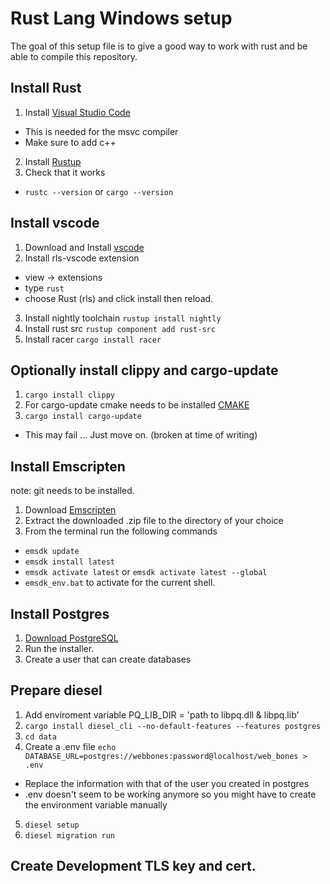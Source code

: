 # Rust Lang Windows setup

The goal of this setup file is to give a good way to work with rust and be able to compile this repository.

## Install Rust

1. Install [Visual Studio Code](https://www.visualstudio.com/)
  * This is needed for the msvc compiler
  * Make sure to add c++
2. Install [Rustup](https://www.rust-lang.org/en-US/)
3. Check that it works
  * `rustc --version` or `cargo --version`

## Install vscode

1. Download and Install [vscode](https://www.visualstudio.com/)
2. Install rls-vscode extension
  * view -> extensions
  * type `rust`
  * choose Rust (rls) and click install then reload.
3. Install nightly toolchain `rustup install nightly`
4. Install rust src `rustup component add rust-src`
5. Install racer `cargo install racer`

## Optionally install clippy and cargo-update
1. `cargo install clippy`
2. For cargo-update cmake needs to be installed [CMAKE](https://cmake.org/download/)
3. `cargo install cargo-update`
  * This may fail ... Just move on. (broken at time of writing)

## Install Emscripten

note: git needs to be installed.

1. Download [Emscripten](https://kripken.github.io/emscripten-site/docs/getting_started/downloads.html)
2. Extract the downloaded .zip file to the directory of your choice
3. From the terminal run the following commands
  * `emsdk update`
  * `emsdk install latest`
  * `emsdk activate latest` or `emsdk activate latest --global`
  * `emsdk_env.bat` to activate for the current shell.

## Install Postgres

1. [Download PostgreSQL](https://www.postgresql.org/download/)
2. Run the installer.
3. Create a user that can create databases

## Prepare diesel

1. Add enviroment variable PQ_LIB_DIR = 'path to libpq.dll & libpq.lib'
2. `cargo install diesel_cli --no-default-features --features postgres`
3. `cd data`
4. Create a .env file `echo DATABASE_URL=postgres://webbones:password@localhost/web_bones > .env`
  * Replace the information with that of the user you created in postgres
  * .env doesn't seem to be working anymore so you might have to create the environment variable manually
5. `diesel setup`
6. `diesel migration run`

## Create Development TLS key and cert.
